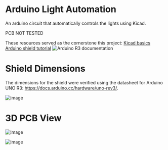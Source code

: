 # Arduino Light Automation
 An arduino circuit that automatically controls the lights using Kicad.

 PCB NOT TESTED

 These resources served as the cornerstone this project:
 [Kicad basics](https://youtu.be/szu8dJoyikA?si=gNZHXsxOV4JxI1gA)
 [Arduino shield tutorial](https://youtu.be/ou_qRzNHZrw?si=L-_wdsPanHBMj-uL)
 ![Arduino R3 documentation](https://docs.arduino.cc/hardware/uno-rev3/)
 

# Shield Dimensions
 The dimensions for the shield were verified using the datasheet for Arduino UNO R3: https://docs.arduino.cc/hardware/uno-rev3/.
 
 ![image](https://github.com/user-attachments/assets/98c50eeb-5e1b-46cc-9a67-6fe9e538a89b)


# 3D PCB View

![image](https://github.com/user-attachments/assets/c88b8395-b543-4279-9987-ea0e17a1db6f)

![image](https://github.com/user-attachments/assets/49ee9f99-0341-4d52-b741-89da51cdc287)


 
 


 

 
